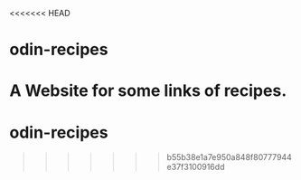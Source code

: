 <<<<<<< HEAD
# odin-recipes
A Website for some links of recipes.
=======
# odin-recipes
>>>>>>> b55b38e1a7e950a848f80777944e37f3100916dd
